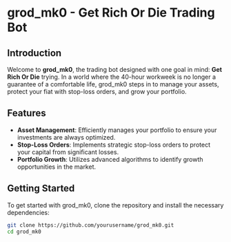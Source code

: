 # grod_mk0 - Get Rich Or Die Trading Bot

## Introduction
Welcome to **grod_mk0**, the trading bot designed with one goal in mind: **Get Rich Or Die** trying. In a world where the 40-hour workweek is no longer a guarantee of a comfortable life, grod_mk0 steps in to manage your assets, protect your fiat with stop-loss orders, and grow your portfolio.

## Features
- **Asset Management**: Efficiently manages your portfolio to ensure your investments are always optimized.
- **Stop-Loss Orders**: Implements strategic stop-loss orders to protect your capital from significant losses.
- **Portfolio Growth**: Utilizes advanced algorithms to identify growth opportunities in the market.

## Getting Started
To get started with grod_mk0, clone the repository and install the necessary dependencies:

```bash
git clone https://github.com/yourusername/grod_mk0.git
cd grod_mk0

